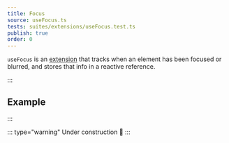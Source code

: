 ```yaml
---
title: Focus
source: useFocus.ts
tests: suites/extensions/useFocus.test.ts
publish: true
order: 0
---
```


`useFocus` is an [extension](/docs/features/extensions-overview) that tracks when an element has been focused or blurred, and stores that info in a reactive reference.


:::
## Example
:::

<LayoutExample component="ExampleUseFocus" />

::: type="warning"
Under construction 🚧
:::
